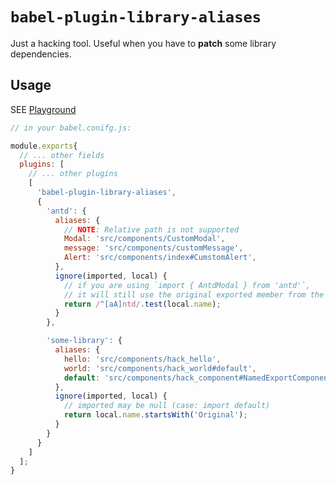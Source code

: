 # `babel-plugin-library-aliases`

Just a hacking tool. Useful when you have to **patch** some library dependencies.

## Usage

SEE [Playground](https://astexplorer.net/#/gist/d8677b464cdd083422ed42fad30f9d15/473977856ffb5665a9bdab47ae6a07b6f75e93a9)

```js
// in your babel.conifg.js:

module.exports{
  // ... other fields
  plugins: [
    // ... other plugins
    [
      'babel-plugin-library-aliases',
      {
        'antd': {
          aliases: {
            // NOTE: Relative path is not supported
            Modal: 'src/components/CustomModal',
            message: 'src/components/customMessage',
            Alert: 'src/components/index#CumstomAlert',
          },
          ignore(imported, local) {
            // if you are using `import { AntdModal } from 'antd'`,
            // it will still use the original exported member from the `antd` library
            return /^[aA]ntd/.test(local.name);
          }
        },

        'some-library': {
          aliases: {
            hello: 'src/components/hack_hello',
            world: 'src/components/hack_world#default',
            default: 'src/components/hack_component#NamedExportComponent'
          },
          ignore(imported, local) {
            // imported may be null (case: import default)
            return local.name.startsWith('Original');
          }
        }
      }
    ]
  ];
}
```
